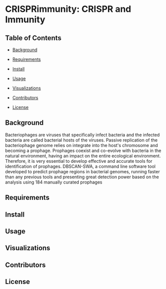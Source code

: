 # CRISPRimmunity: CRISPR and Immunity



## Table of Contents

- [Background](#Background)

- [Requirements](#Requirements)
- [Install](#Install)
- [Usage](#Usage)
- [Visualizations](#Visualizations)
- [Contributors](#Contributors)
- [License](#License)

<p id="Background"></p>

## Background

Bacteriophages are viruses that specifically infect bacteria and the infected bacteria are called bacterial hosts of the viruses. Passive replication of the bacteriophage genome relies on integrate into the host's chromosome and becoming a prophage. Prophages coexist and co-evolve with bacteria in the natural environment, having an impact on the entire ecological environment. Therefore, it is very essential to develop effective and accurate tools for identification of prophages. DBSCAN-SWA, a command line software tool developed to predict prophage regions in bacterial genomes, running faster than any previous tools and presenting great detection power based on the analysis using 184 manually curated prophages

<p id="Requirements"></p>

## Requirements





<p id="Install"></p>

## Install



<p id="Usage"></p>

## Usage









<p id="Visualizations"></p>

## Visualizations







<p id="Contributors"></p>

## Contributors









<p id="License"></p>

## License





